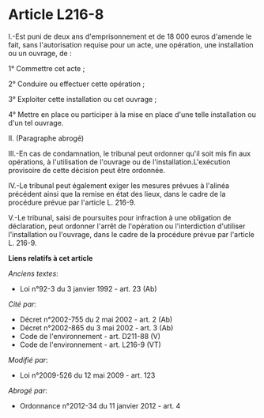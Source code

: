 # Article L216-8

I.-Est puni de deux ans d'emprisonnement et de 18 000 euros d'amende le fait, sans l'autorisation requise pour un acte, une
opération, une installation ou un ouvrage, de : 

1° Commettre cet acte ; 

2° Conduire ou effectuer cette opération ; 

3° Exploiter cette installation ou cet ouvrage ; 

4° Mettre en place ou participer à la mise en place d'une telle installation ou d'un tel ouvrage. 

II. (Paragraphe abrogé) 

III.-En cas de condamnation, le tribunal peut ordonner qu'il soit mis fin aux opérations, à l'utilisation de l'ouvrage ou de
l'installation.L'exécution provisoire de cette décision peut être ordonnée. 

IV.-Le tribunal peut également exiger les mesures prévues à l'alinéa précédent ainsi que la remise en état des lieux, dans le
cadre de la procédure prévue par l'article L. 216-9.

V.-Le tribunal, saisi de poursuites pour infraction à une obligation de déclaration, peut ordonner l'arrêt de l'opération ou
l'interdiction d'utiliser l'installation ou l'ouvrage, dans le cadre de la procédure prévue par l'article L. 216-9.

**Liens relatifs à cet article**

_Anciens textes_:

  - Loi n°92-3 du 3 janvier 1992 - art. 23 (Ab)

_Cité par_:

  - Décret n°2002-755 du 2 mai 2002 - art. 2 (Ab)
  - Décret n°2002-865 du 3 mai 2002 - art. 3 (Ab)
  - Code de l'environnement - art. D211-88 (V)
  - Code de l'environnement - art. L216-9 (VT)

_Modifié par_:

  - Loi n°2009-526 du 12 mai 2009 - art. 123

_Abrogé par_:

  - Ordonnance n°2012-34 du 11 janvier 2012 - art. 4
